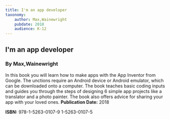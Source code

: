 ```yaml
---
title: I'm an app developer
taxonomy:
	author: Max,Wainewright
	pubdate: 2018
	audience: K-12
---
```

## I'm an app developer
### By Max,Wainewright

In this book you will learn how to make apps with the App Inventor from Google.  The unctions require an Android device or Android emulator, which can be downloaded onto a computer.  The book teaches basic coding inputs and guides you through the steps of designing 6 simple app projects like a translator and a photo painter. The book also offers advice for sharing your app with your loved ones.
**Publication Date:** 2018

**ISBN:** 978-1-5263-0107-9 1-5263-0107-5
